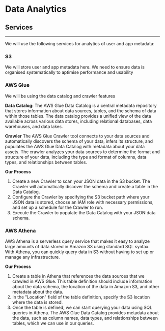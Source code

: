 # Data Analytics

## Services

-----

We will use the following services for analytics of user and app metadata:

### S3

We will store user and app metadata here. We need to ensure data is organised systematically to aptimise performance and usability 

### AWS Glue

We will be using the data catalog and crawler features

**Data Catalog**:
The AWS Glue Data Catalog is a central metadata repository that stores information about data sources, tables, and the schema of data within those tables. The data catalog provides a unified view of the data available across various data stores, including relational databases, data warehouses, and data lakes.

**Crawler**
The AWS Glue Crawler tool connects to your data sources and automatically discovers the schema of your data, infers its structure, and populates the AWS Glue Data Catalog with metadata about your data assets. The crawler analyzes your data sources to determine the format and structure of your data, including the type and format of columns, data types, and relationships between tables.

**Our Process**

1. Create a new Crawler to scan your JSON data in the S3 bucket. The Crawler will automatically discover the schema and create a table in the Data Catalog.
2. Configure the Crawler by specifying the S3 bucket path where your JSON data is stored, choose an IAM role with necessary permissions, and set up a schedule for the Crawler to run.
3. Execute the Crawler to populate the Data Catalog with your JSON data schema.


### AWS Athena

AWS Athena is a serverless query service that makes it easy to analyze large amounts of data stored in Amazon S3 using standard SQL syntax. With Athena, you can quickly query data in S3 without having to set up or manage any infrastructure.

**Our Process**
1. Create a table in Athena that references the data sources that we crawled in AWS Glue. This table definition should include information about the data schema, the location of the data in Amazon S3, and other metadata about the data. 
2. In the "Location" field of the table definition, specify the S3 location where the data is stored. 
3. Once the table is defined, we can start querying your data using SQL queries in Athena. The AWS Glue Data Catalog provides metadata about the data, such as column names, data types, and relationships between tables, which we can use in our queries.